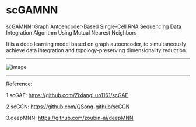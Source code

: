 # scGAMNN

scGAMNN: Graph Antoencoder-Based Single-Cell RNA Sequencing Data Integration Algorithm Using Mutual Nearest Neighbors

It is a deep learning model based on graph autoencoder, to simultaneously achieve data integration and topology-preserving dimensionality reduction.


-----------------------------------------
![image]([https://github.com/ZB-JN/scGAMNN/blob/main/figure/fig1.png](https://raw.githubusercontent.com/ZB-JN/scGAMNN/main/figure/fig1.png?token=GHSAT0AAAAAACFEVYT3WXJZQANQOZBZ6IMOZFTTEVQ))

-----------------------------------------

Reference:

1.scGAE: https://github.com/ZixiangLuo1161/scGAE

2.scGCN: https://github.com/QSong-github/scGCN

3.deepMNN: https://github.com/zoubin-ai/deepMNN
